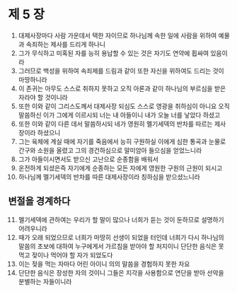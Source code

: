 # 제 5 장

1. 대제사장마다 사람 가운데서 택한 자이므로 하나님께 속한 일에 사람을 위하여 예물과 속죄하는 제사를 드리게 하나니 
2. 그가 무식하고 미혹된 자를 능히 용납할 수 있는 것은 자기도 연약에 휩싸여 있음이라 
3. 그러므로 백성을 위하여 속죄제를 드림과 같이 또한 자신을 위하여도 드리는 것이 마땅하니라 
4. 이 존귀는 아무도 스스로 취하지 못하고 오직 아론과 같이 하나님의 부르심을 받은 자라야 할 것이니라 
5. 또한 이와 같이 그리스도께서 대제사장 되심도 스스로 영광을 취하심이 아니요 오직 말씀하신 이가 그에게 이르시되 너는 내 아들이니 내가 오늘 너를 낳았다 하셨고 
6. 또한 이와 같이 다른 데서 말씀하시되 네가 영원히 멜기세덱의 반차를 따르는 제사장이라 하셨으니 
7. 그는 육체에 계실 때에 자기를 죽음에서 능히 구원하실 이에게 심한 통곡과 눈물로 간구와 소원을 올렸고 그의 경건하심으로 말미암아 들으심을 얻었느니라 
8. 그가 아들이시면서도 받으신 고난으로 순종함을 배워서 
9. 온전하게 되셨은즉 자기에게 순종하는 모든 자에게 영원한 구원의 근원이 되시고 
10. 하나님께 멜기세덱의 반차를 따른 대제사장이라 칭하심을 받으셨느니라 
## 변절을 경계하다
11. 멜기세덱에 관하여는 우리가 할 말이 많으나 너희가 듣는 것이 둔하므로 설명하기 어려우니라 
12. 때가 오래 되었으므로 너희가 마땅히 선생이 되었을 터인데 너희가 다시 하나님의 말씀의 초보에 대하여 누구에게서 가르침을 받아야 할 처지이니 단단한 음식은 못 먹고 젖이나 먹어야 할 자가 되었도다 
13. 이는 젖을 먹는 자마다 어린 아이니 의의 말씀을 경험하지 못한 자요 
14. 단단한 음식은 장성한 자의 것이니 그들은 지각을 사용함으로 연단을 받아 선악을 분별하는 자들이니라


